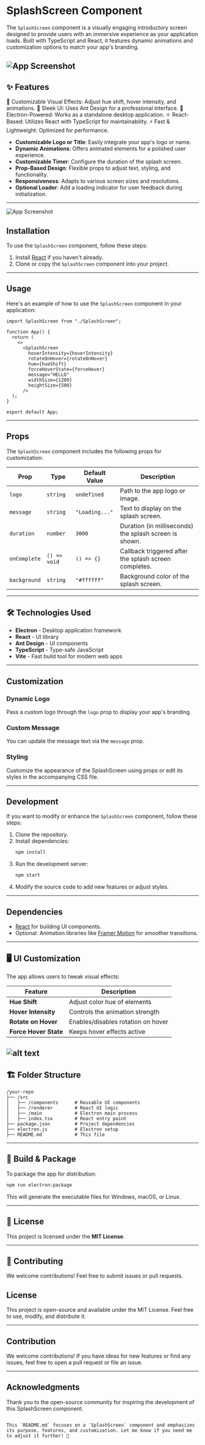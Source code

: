 # SplashScreen Component

The `SplashScreen` component is a visually engaging introductory screen designed to provide users with an immersive experience as your application loads. Built with TypeScript and React, it features dynamic animations and customization options to match your app's branding.

![App Screenshot](image.png)
---

## ✨ Features
🌈 Customizable Visual Effects: Adjust hue shift, hover intensity, and animations.
🎨 Sleek UI: Uses Ant Design for a professional interface.
🚀 Electron-Powered: Works as a standalone desktop application.
⚛ React-Based: Utilizes React with TypeScript for maintainability.
⚡ Fast & Lightweight: Optimized for performance.

- **Customizable Logo or Title**: Easily integrate your app's logo or name.
- **Dynamic Animations**: Offers animated elements for a polished user experience.
- **Customizable Timer**: Configure the duration of the splash screen.
- **Prop-Based Design**: Flexible props to adjust text, styling, and functionality.
- **Responsiveness**: Adapts to various screen sizes and resolutions.
- **Optional Loader**: Add a loading indicator for user feedback during initialization.

---

![App Screenshot](image-1.png)

## Installation

To use the `SplashScreen` component, follow these steps:

1. Install [React](https://reactjs.org/) if you haven't already.
2. Clone or copy the `SplashScreen` component into your project.

---

## Usage

Here's an example of how to use the `SplashScreen` component in your application:

```tsx
import SplashScreen from "./SplashScreen";

function App() {
  return (
    <>
      <SplashScreen
        hoverIntensity={hoverIntensity}
        rotateOnHover={rotateOnHover}
        hue={hueShift}
        forceHoverState={forceHover}
        message="HELLO"
        widthSize={1200}
        heightSize={500}
      />
  );
}

export default App;
```

---

## Props

The `SplashScreen` component includes the following props for customization:

| Prop         | Type          | Default Value       | Description                                                  |
|--------------|---------------|---------------------|--------------------------------------------------------------|
| `logo`       | `string`      | `undefined`         | Path to the app logo or image.                               |
| `message`    | `string`      | `"Loading..."`      | Text to display on the splash screen.                        |
| `duration`   | `number`      | `3000`              | Duration (in milliseconds) the splash screen is shown.       |
| `onComplete` | `() => void`  | `() => {}`          | Callback triggered after the splash screen completes.        |
| `background` | `string`      | `"#ffffff"`         | Background color of the splash screen.                       |

---
## 🛠️ Technologies Used

- **Electron** - Desktop application framework
- **React** - UI library
- **Ant Design** - UI components
- **TypeScript** - Type-safe JavaScript
- **Vite** - Fast build tool for modern web apps

---

## Customization

### Dynamic Logo
Pass a custom logo through the `logo` prop to display your app's branding.

### Custom Message
You can update the message text via the `message` prop.

### Styling
Customize the appearance of the SplashScreen using props or edit its styles in the accompanying CSS file.

---

## Development

If you want to modify or enhance the `SplashScreen` component, follow these steps:

1. Clone the repository.
2. Install dependencies:
   ```bash
   npm install
   ```
3. Run the development server:
   ```bash
   npm start
   ```
4. Modify the source code to add new features or adjust styles.

---

## Dependencies

- [React](https://reactjs.org/) for building UI components.
- Optional: Animation libraries like [Framer Motion](https://www.framer.com/motion/) for smoother transitions.

---
## 🖥️ UI Customization

The app allows users to tweak visual effects:

| Feature             | Description |
|---------------------|-------------|
| **Hue Shift**       | Adjust color hue of elements |
| **Hover Intensity** | Controls the animation strength |
| **Rotate on Hover** | Enables/disables rotation on hover |
| **Force Hover State** | Keeps hover effects active |

![alt text](image-2.png)
---

## 🏗️ Folder Structure

```
/your-repo
├── /src
│   ├── /components      # Reusable UI components
│   ├── /renderer        # React UI logic
│   ├── /main            # Electron main process
│   ├── index.tsx        # React entry point
├── package.json         # Project dependencies
├── electron.js          # Electron setup
├── README.md            # This file
```

---

## 🔧 Build & Package

To package the app for distribution:

```bash
npm run electron:package
```

This will generate the executable files for Windows, macOS, or Linux.

---

## 📜 License

This project is licensed under the **MIT License**.

---

## 🙌 Contributing

We welcome contributions! Feel free to submit issues or pull requests.

## License

This project is open-source and available under the MIT License. Feel free to use, modify, and distribute it.

---

## Contribution

We welcome contributions! If you have ideas for new features or find any issues, feel free to open a pull request or file an issue.

---

## Acknowledgments

Thank you to the open-source community for inspiring the development of this SplashScreen component.
```

This `README.md` focuses on a `SplashScreen` component and emphasizes its purpose, features, and customization. Let me know if you need me to adjust it further! 🚀
